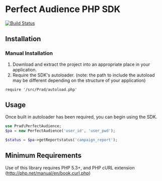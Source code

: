 Perfect Audience PHP SDK
===================
[![Build Status](https://secure.travis-ci.org/sp4ce/perfectaudience-php.png?branch=master)](http://travis-ci.org/sp4ce/perfectaudience-php)

## Installation

### Manual Installation
1. Download and extract the project into an appropriate place in your application.
2. Require the SDK's autoloader. (note: the path to include the autoload may be different depending on the structure of your application)
```
require '/src/Prad/autoload.php'
```

## Usage
Once built in autoloader has been required, you can begin using the SDK.
```php
use Prad\PerfectAudience;
$pa = new PerfectAudience('user_id', 'user_pwd');

$status = $pa->getReportstatus('campaign_report');
```
## Minimum Requirements
Use of this library requires PHP 5.3+, and PHP cURL extension (http://php.net/manual/en/book.curl.php)

